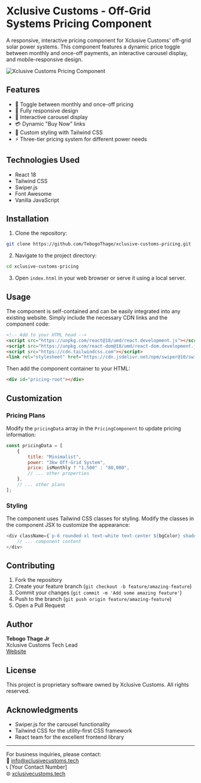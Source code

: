 # Xclusive Customs - Off-Grid Systems Pricing Component

A responsive, interactive pricing component for Xclusive Customs' off-grid solar power systems. This component features a dynamic price toggle between monthly and once-off payments, an interactive carousel display, and mobile-responsive design.

![Xclusive Customs Pricing Component](https://xclusivecustoms.tech/assets/pricing-preview.png)

## Features

- 🔄 Toggle between monthly and once-off pricing
- 📱 Fully responsive design
- 🎠 Interactive carousel display
- 💳 Dynamic "Buy Now" links
- 🎨 Custom styling with Tailwind CSS
- ⚡ Three-tier pricing system for different power needs

## Technologies Used

- React 18
- Tailwind CSS
- Swiper.js
- Font Awesome
- Vanilla JavaScript

## Installation

1. Clone the repository:
```bash
git clone https://github.com/TebogoThage/xclusive-customs-pricing.git
```

2. Navigate to the project directory:
```bash
cd xclusive-customs-pricing
```

3. Open `index.html` in your web browser or serve it using a local server.

## Usage

The component is self-contained and can be easily integrated into any existing website. Simply include the necessary CDN links and the component code:

```html
<!-- Add to your HTML head -->
<script src="https://unpkg.com/react@18/umd/react.development.js"></script>
<script src="https://unpkg.com/react-dom@18/umd/react-dom.development.js"></script>
<script src="https://cdn.tailwindcss.com"></script>
<link rel="stylesheet" href="https://cdn.jsdelivr.net/npm/swiper@10/swiper-bundle.min.css" />
```

Then add the component container to your HTML:

```html
<div id="pricing-root"></div>
```

## Customization

### Pricing Plans

Modify the `pricingData` array in the `PricingComponent` to update pricing information:

```javascript
const pricingData = [
    {
        title: "Minimalist",
        power: "3kw Off-Grid System",
        price: isMonthly ? "1,500" : "80,000",
        // ... other properties
    },
    // ... other plans
];
```

### Styling

The component uses Tailwind CSS classes for styling. Modify the classes in the component JSX to customize the appearance:

```javascript
<div className={`p-6 rounded-xl text-white text-center ${bgColor} shadow-lg`}>
    // ... component content
</div>
```

## Contributing

1. Fork the repository
2. Create your feature branch (`git checkout -b feature/amazing-feature`)
3. Commit your changes (`git commit -m 'Add some amazing feature'`)
4. Push to the branch (`git push origin feature/amazing-feature`)
5. Open a Pull Request

## Author

**Tebogo Thage Jr**  
Xclusive Customs Tech Lead  
[Website](https://xclusivecustoms.tech)

## License

This project is proprietary software owned by Xclusive Customs. All rights reserved.

## Acknowledgments

- Swiper.js for the carousel functionality
- Tailwind CSS for the utility-first CSS framework
- React team for the excellent frontend library

---

For business inquiries, please contact:  
📧 info@xclusivecustoms.tech  
📞 [Your Contact Number]  
🌐 [xclusivecustoms.tech](https://xclusivecustoms.tech)

